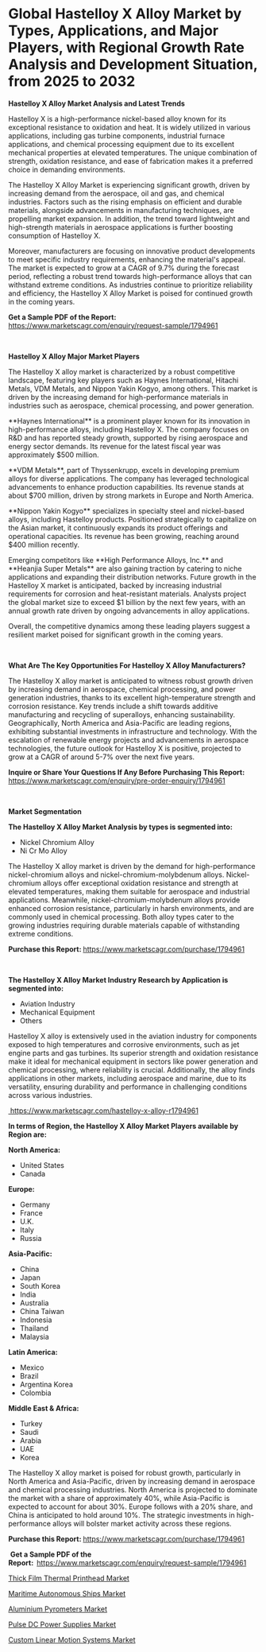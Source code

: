<p><h1>Global Hastelloy X Alloy Market by Types, Applications, and Major Players, with Regional Growth Rate Analysis and Development Situation, from 2025 to 2032</h1></p><p><strong>Hastelloy X Alloy Market Analysis and Latest Trends</strong></p>
<p><p>Hastelloy X is a high-performance nickel-based alloy known for its exceptional resistance to oxidation and heat. It is widely utilized in various applications, including gas turbine components, industrial furnace applications, and chemical processing equipment due to its excellent mechanical properties at elevated temperatures. The unique combination of strength, oxidation resistance, and ease of fabrication makes it a preferred choice in demanding environments.</p><p>The Hastelloy X Alloy Market is experiencing significant growth, driven by increasing demand from the aerospace, oil and gas, and chemical industries. Factors such as the rising emphasis on efficient and durable materials, alongside advancements in manufacturing techniques, are propelling market expansion. In addition, the trend toward lightweight and high-strength materials in aerospace applications is further boosting consumption of Hastelloy X.</p><p>Moreover, manufacturers are focusing on innovative product developments to meet specific industry requirements, enhancing the material's appeal. The market is expected to grow at a CAGR of 9.7% during the forecast period, reflecting a robust trend towards high-performance alloys that can withstand extreme conditions. As industries continue to prioritize reliability and efficiency, the Hastelloy X Alloy Market is poised for continued growth in the coming years.</p></p>
<p><strong>Get a Sample PDF of the Report:&nbsp;</strong> <a href="https://www.marketscagr.com/enquiry/request-sample/1794961?utm_campaign=2887&utm_medium=2&utm_source=Github&utm_content=ia&utm_term=01042025&utm_id=hastelloy-x-alloy">https://www.marketscagr.com/enquiry/request-sample/1794961</a></p>
<p>&nbsp;</p>
<p><strong>Hastelloy X Alloy Major Market Players</strong></p>
<p><p>The Hastelloy X alloy market is characterized by a robust competitive landscape, featuring key players such as Haynes International, Hitachi Metals, VDM Metals, and Nippon Yakin Kogyo, among others. This market is driven by the increasing demand for high-performance materials in industries such as aerospace, chemical processing, and power generation.</p><p>**Haynes International** is a prominent player known for its innovation in high-performance alloys, including Hastelloy X. The company focuses on R&D and has reported steady growth, supported by rising aerospace and energy sector demands. Its revenue for the latest fiscal year was approximately $500 million.</p><p>**VDM Metals**, part of Thyssenkrupp, excels in developing premium alloys for diverse applications. The company has leveraged technological advancements to enhance production capabilities. Its revenue stands at about $700 million, driven by strong markets in Europe and North America.</p><p>**Nippon Yakin Kogyo** specializes in specialty steel and nickel-based alloys, including Hastelloy products. Positioned strategically to capitalize on the Asian market, it continuously expands its product offerings and operational capacities. Its revenue has been growing, reaching around $400 million recently.</p><p>Emerging competitors like **High Performance Alloys, Inc.** and **Heanjia Super Metals** are also gaining traction by catering to niche applications and expanding their distribution networks. Future growth in the Hastelloy X market is anticipated, backed by increasing industrial requirements for corrosion and heat-resistant materials. Analysts project the global market size to exceed $1 billion by the next few years, with an annual growth rate driven by ongoing advancements in alloy applications.</p><p>Overall, the competitive dynamics among these leading players suggest a resilient market poised for significant growth in the coming years.</p></p>
<p>&nbsp;</p>
<p><strong>What Are The Key Opportunities For Hastelloy X Alloy Manufacturers?</strong></p>
<p><p>The Hastelloy X alloy market is anticipated to witness robust growth driven by increasing demand in aerospace, chemical processing, and power generation industries, thanks to its excellent high-temperature strength and corrosion resistance. Key trends include a shift towards additive manufacturing and recycling of superalloys, enhancing sustainability. Geographically, North America and Asia-Pacific are leading regions, exhibiting substantial investments in infrastructure and technology. With the escalation of renewable energy projects and advancements in aerospace technologies, the future outlook for Hastelloy X is positive, projected to grow at a CAGR of around 5-7% over the next five years.</p></p>
<p><strong>Inquire or Share Your Questions If Any Before Purchasing This Report:</strong> <a href="https://www.marketscagr.com/enquiry/pre-order-enquiry/1794961?utm_campaign=2887&utm_medium=2&utm_source=Github&utm_content=ia&utm_term=01042025&utm_id=hastelloy-x-alloy">https://www.marketscagr.com/enquiry/pre-order-enquiry/1794961</a></p>
<p>&nbsp;</p>
<p><strong>Market Segmentation</strong></p>
<p><strong>The Hastelloy X Alloy Market Analysis by types is segmented into:</strong></p>
<p><ul><li>Nickel Chromium Alloy</li><li>Ni Cr Mo Alloy</li></ul></p>
<p><p>The Hastelloy X alloy market is driven by the demand for high-performance nickel-chromium alloys and nickel-chromium-molybdenum alloys. Nickel-chromium alloys offer exceptional oxidation resistance and strength at elevated temperatures, making them suitable for aerospace and industrial applications. Meanwhile, nickel-chromium-molybdenum alloys provide enhanced corrosion resistance, particularly in harsh environments, and are commonly used in chemical processing. Both alloy types cater to the growing industries requiring durable materials capable of withstanding extreme conditions.</p></p>
<p><strong>Purchase this Report:&nbsp;</strong><a href="https://www.marketscagr.com/purchase/1794961?utm_campaign=2887&utm_medium=2&utm_source=Github&utm_content=ia&utm_term=01042025&utm_id=hastelloy-x-alloy">https://www.marketscagr.com/purchase/1794961</a></p>
<p>&nbsp;</p>
<p><strong>The Hastelloy X Alloy Market Industry Research by Application is segmented into:</strong></p>
<p><ul><li>Aviation Industry</li><li>Mechanical Equipment</li><li>Others</li></ul></p>
<p><p>Hastelloy X alloy is extensively used in the aviation industry for components exposed to high temperatures and corrosive environments, such as jet engine parts and gas turbines. Its superior strength and oxidation resistance make it ideal for mechanical equipment in sectors like power generation and chemical processing, where reliability is crucial. Additionally, the alloy finds applications in other markets, including aerospace and marine, due to its versatility, ensuring durability and performance in challenging conditions across various industries.</p></p>
<p><a href="https://www.marketscagr.com/hastelloy-x-alloy-r1794961?utm_campaign=2887&utm_medium=2&utm_source=Github&utm_content=ia&utm_term=01042025&utm_id=hastelloy-x-alloy">&nbsp;https://www.marketscagr.com/hastelloy-x-alloy-r1794961</a></p>
<p><strong>In terms of Region, the Hastelloy X Alloy Market Players available by Region are:</strong></p>
<p>
    <p> <strong> North America: </strong>
        <ul>
            <li>United States</li>
            <li>Canada</li>
        </ul>
        </p> 
    <p> <strong> Europe: </strong>
        <ul>
            <li>Germany</li>
            <li>France</li>
            <li>U.K.</li>
            <li>Italy</li>
            <li>Russia</li>
        </ul>
        </p> 
    <p> <strong> Asia-Pacific: </strong>
        <ul>
            <li>China</li>
            <li>Japan</li>
            <li>South Korea</li>
            <li>India</li>
            <li>Australia</li>
            <li>China Taiwan</li>
            <li>Indonesia</li>
            <li>Thailand</li>
            <li>Malaysia</li>
        </ul>
        </p> 
    <p> <strong> Latin America: </strong>
        <ul>
            <li>Mexico</li>
            <li>Brazil</li>
            <li>Argentina Korea</li>
            <li>Colombia</li>
        </ul>
        </p> 
    <p> <strong> Middle East & Africa: </strong>
        <ul>
            <li>Turkey</li>
            <li>Saudi</li>
            <li>Arabia</li>
            <li>UAE</li>
            <li>Korea</li>
        </ul>
    </p>
    </p>
<p><p>The Hastelloy X alloy market is poised for robust growth, particularly in North America and Asia-Pacific, driven by increasing demand in aerospace and chemical processing industries. North America is projected to dominate the market with a share of approximately 40%, while Asia-Pacific is expected to account for about 30%. Europe follows with a 20% share, and China is anticipated to hold around 10%. The strategic investments in high-performance alloys will bolster market activity across these regions.</p></p>
<p><strong>Purchase this Report: </strong><a href="https://www.marketscagr.com/purchase/1794961?utm_campaign=2887&utm_medium=2&utm_source=Github&utm_content=ia&utm_term=01042025&utm_id=hastelloy-x-alloy">https://www.marketscagr.com/purchase/1794961</a></p>
<p>&nbsp;<strong>Get a Sample PDF of the Report:&nbsp;&nbsp;</strong><a href="https://www.marketscagr.com/enquiry/request-sample/1794961?utm_campaign=2887&utm_medium=2&utm_source=Github&utm_content=ia&utm_term=01042025&utm_id=hastelloy-x-alloy">https://www.marketscagr.com/enquiry/request-sample/1794961</a></p>
<p><strong></strong></p>
<p><p><a href="https://www.linkedin.com/pulse/thick-film-thermal-printhead-market-expected-see-significant-7c5lc?utm_campaign=2887&utm_medium=2&utm_source=Github&utm_content=ia&utm_term=01042025&utm_id=hastelloy-x-alloy">Thick Film Thermal Printhead Market</a></p><p><a href="https://www.linkedin.com/pulse/141-growth-expected-maritime-autonomous-ships-market-between-41u3c?utm_campaign=2887&utm_medium=2&utm_source=Github&utm_content=ia&utm_term=01042025&utm_id=hastelloy-x-alloy">Maritime Autonomous Ships Market</a></p><p><a href="https://www.linkedin.com/pulse/aluminium-pyrometers-market-drivers-competitive-strategy-insights-lpxqc?utm_campaign=2887&utm_medium=2&utm_source=Github&utm_content=ia&utm_term=01042025&utm_id=hastelloy-x-alloy">Aluminium Pyrometers Market</a></p><p><a href="https://www.linkedin.com/pulse/comprehensive-overview-pulse-dc-power-supplies-market-a2zlc?utm_campaign=2887&utm_medium=2&utm_source=Github&utm_content=ia&utm_term=01042025&utm_id=hastelloy-x-alloy">Pulse DC Power Supplies Market</a></p><p><a href="https://www.linkedin.com/pulse/market-outlook-custom-linear-motion-systems-industry-cwvec?utm_campaign=2887&utm_medium=2&utm_source=Github&utm_content=ia&utm_term=01042025&utm_id=hastelloy-x-alloy">Custom Linear Motion Systems Market</a></p></p>